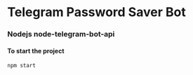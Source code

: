 # Telegram Password Saver Bot
### Nodejs node-telegram-bot-api
#### To start the project
```
npm start

```